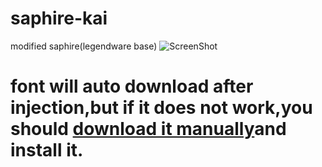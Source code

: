 # saphire-kai
 modified saphire(legendware base)
![ScreenShot](https://user-images.githubusercontent.com/65479796/211199990-baf33c66-2119-43fc-b84f-ef858868c08d.png)
# font will auto download after injection,but if it does not work,you should [download it manually](https://github.com/M3351AN/saphire/raw/main/font/UDDigiKyokashoN-R.ttc)and install it.
